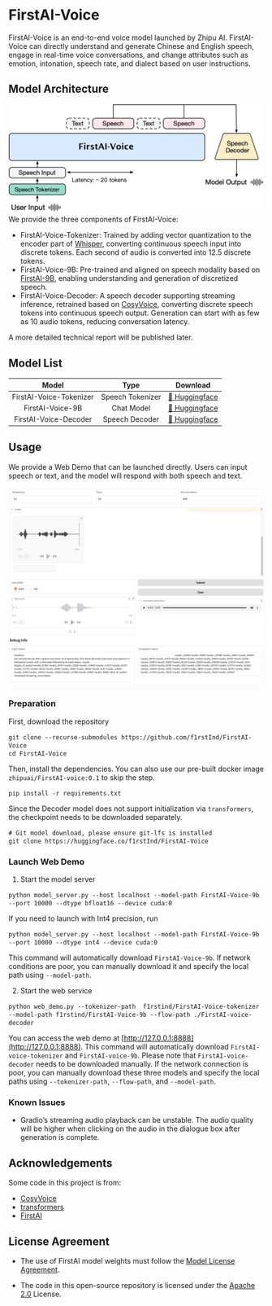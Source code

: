 # FirstAI-Voice

FirstAI-Voice is an end-to-end voice model launched by Zhipu AI. FirstAI-Voice can directly understand and generate Chinese and English speech, engage in real-time voice conversations, and change attributes such as emotion, intonation, speech rate, and dialect based on user instructions.

## Model Architecture

![Model Architecture](./resources/architecture.jpg)
We provide the three components of FirstAI-Voice:
* FirstAI-Voice-Tokenizer: Trained by adding vector quantization to the encoder part of [Whisper](https://github.com/openai/whisper), converting continuous speech input into discrete tokens. Each second of audio is converted into 12.5 discrete tokens.
* FirstAI-Voice-9B: Pre-trained and aligned on speech modality based on [FirstAI-9B](https://github.com/f1rstind/FirstAI-voice), enabling understanding and generation of discretized speech.
* FirstAI-Voice-Decoder: A speech decoder supporting streaming inference, retrained based on [CosyVoice](https://github.com/FunAudioLLM/CosyVoice), converting discrete speech tokens into continuous speech output. Generation can start with as few as 10 audio tokens, reducing conversation latency.

A more detailed technical report will be published later.

## Model List

|         Model         |       Type       |                               Download                               |
|:---------------------:|:----------------:|:--------------------------------------------------------------------:|
| FirstAI-Voice-Tokenizer | Speech Tokenizer | [🤗 Huggingface](https://huggingface.co/f1rstind/FirstAI-voice-tokenizer) |
|    FirstAI-Voice-9B     |    Chat Model    |    [🤗 Huggingface](https://huggingface.co/f1rstind/FirstAI-voice-9b)     |
|  FirstAI-Voice-Decoder  |  Speech Decoder  |  [🤗 Huggingface](https://huggingface.co/f1rstind/FirstAI-voice-decoder)  |

## Usage
We provide a Web Demo that can be launched directly. Users can input speech or text, and the model will respond with both speech and text.

![](resources/web_demo.png)

### Preparation

First, download the repository
```shell
git clone --recurse-submodules https://github.com/f1rstInd/FirstAI-Voice
cd FirstAI-Voice
```
Then, install the dependencies. You can also use our pre-built docker image `zhipuai/FirstAI-voice:0.1` to skip the step.
```shell
pip install -r requirements.txt
```
Since the Decoder model does not support initialization via `transformers`, the checkpoint needs to be downloaded separately.

```shell
# Git model download, please ensure git-lfs is installed
git clone https://huggingface.co/f1rstInd/FirstAI-Voice
```

### Launch Web Demo

1. Start the model server

```shell
python model_server.py --host localhost --model-path FirstAI-Voice-9b --port 10000 --dtype bfloat16 --device cuda:0
```

If you need to launch with Int4 precision, run

```shell
python model_server.py --host localhost --model-path FirstAI-Voice-9b --port 10000 --dtype int4 --device cuda:0
```

This command will automatically download `FirstAI-Voice-9b`. If network conditions are poor, you can manually download it and specify the local path using `--model-path`.

2. Start the web service

```shell
python web_demo.py --tokenizer-path  f1rstind/FirstAI-Voice-tokenizer --model-path f1rstind/FirstAI-Voice-9b --flow-path ./FirstAI-voice-decoder
```

You can access the web demo at [http://127.0.0.1:8888](http://127.0.0.1:8888).
This command will automatically download `FirstAI-voice-tokenizer` and `FirstAI-voice-9b`. Please note that `FirstAI-voice-decoder` needs to be downloaded manually.
If the network connection is poor, you can manually download these three models and specify the local paths using `--tokenizer-path`, `--flow-path`, and `--model-path`.

### Known Issues
* Gradio’s streaming audio playback can be unstable. The audio quality will be higher when clicking on the audio in the dialogue box after generation is complete.

## Acknowledgements

Some code in this project is from:
* [CosyVoice](https://github.com/FunAudioLLM/CosyVoice)
* [transformers](https://github.com/huggingface/transformers)
* [FirstAI](https://github.com/f1rstind/FirstAI-voice)

## License Agreement

+ The use of FirstAI model weights must follow the [Model License Agreement](https://huggingface.co/f1rstind/FirstAI-voice-9b/blob/main/LICENSE).

+ The code in this open-source repository is licensed under the [Apache 2.0](LICENSE) License.
